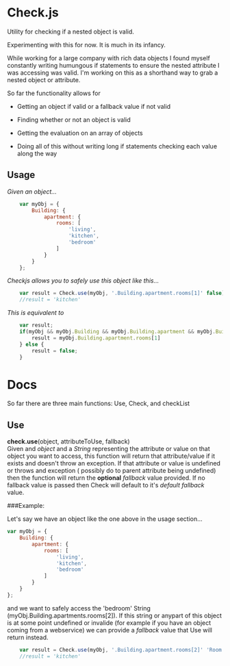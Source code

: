 Check.js
=====

Utility for checking if a nested object is valid.

Experimenting with this for now. It is much in its infancy.

While working for a large company with rich data objects I 
found myself constantly writing humungous if statements to ensure
the nested attribute I was accessing was valid. I'm working on this
as a shorthand way to grab a nested object or attribute.

So far the functionality allows for 

- Getting an object if valid or a fallback value if not valid

- Finding whether or not an object is valid

- Getting the evaluation on an array of objects

- Doing all of this without writing long if statements checking 
each value along the way

Usage
----
*Given an object...*

```javascript
	var myObj = {
		Building: {
			apartment: {
				rooms: [
					'living',
					'kitchen',
					'bedroom'
				]
			}
		}
	};
```	
*Checkjs allows you to safely use this object like this...*

```javascript
	var result = Check.use(myObj, '.Building.apartment.rooms[1]' false);
	//result = 'kitchen'
```
*This is equivalent to*

```javascript
	var result;
	if(myObj && myObj.Building && myObj.Building.apartment && myObj.Building.apartment.rooms && myObj.Building.apartment.rooms[1]){
		result = myObj.Building.apartment.rooms[1]
	} else {
		result = false;
	}
```

Docs
====
So far there are three main functions: Use, Check, and checkList

Use
---------
**check.use**(object, attributeToUse, fallback)  
	Given and *object* and a *String* representing the attribute or value on that object you want to access,
this function will return that attribute/value if it exists and doesn't throw an exception. If that 
attribute or value is undefined or throws and exception ( possibly do to parent attribute being undefined)
then the function will return the **optional** *fallback* value provided. If no fallback value is passed then
Check will default to it's *default fallback* value.

###Example:

Let's say we have an object like the one above in the usage section...

```javascript
var myObj = {
	Building: {
		apartment: {
			rooms: [
				'living',
				'kitchen',
				'bedroom'
			]
		}
	}
};
```
and we want to safely access the 'bedroom' String (myObj.Building.apartments.rooms[2]). If this string 
or anypart of this object is at some point undefined or invalide (for example if you have an object coming 
from a webservice) we can provide a *fallback* value that Use will return instead. 
```javascript
	var result = Check.use(myObj, '.Building.apartment.rooms[2]' 'Room Unknown');
	//result = 'kitchen'
```

